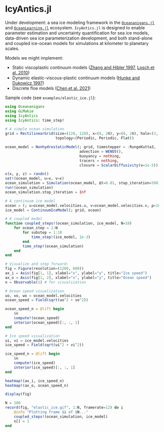 # IcyAntics.jl

Under development: a sea ice modeling framework in the [`Oceananigans.jl`](https://github.com/CliMA/Oceananigans.jl) and [`OceanLearning.jl`](https://github.com/CliMA/OceanLearning.jl) ecosystem.
`IcyAntics.jl` is designed to enable parameter estimation and uncertainty quantification for sea ice models, data-driven sea ice parameterization development, and both stand-alone and coupled ice-ocean models for simulations at kilometer to planetary scales.

Models we might implement:

* Static viscoplastic continuum models ([Zhang and Hibler 1997](https://agupubs.onlinelibrary.wiley.com/doi/epdf/10.1029/96JC03744), [Losch et al. 2010](https://www.sciencedirect.com/science/article/pii/S1463500309002418?casa_token=7X6zEGzN43EAAAAA:A1PtPqOSnE-8u9aHyvc2rfffv48yv7sJIbAwyhD1PHb3U_rNFcepGKOMa12wMXqXsI5QDlh4zg))
* Dynamic elastic-viscous-plastic continuum models ([Hunke and Dukowicz 1997](https://journals.ametsoc.org/view/journals/phoc/27/9/1520-0485_1997_027_1849_aevpmf_2.0.co_2.xml))
* Discrete floe models ([Chen et al. 2021](https://agupubs.onlinelibrary.wiley.com/doi/full/10.1029/2021MS002513))

Sample code (see `examples/elastic_ice.jl`):

```julia
using Oceananigans
using GLMakie
using IcyAntics
using IcyAntics: time_step!

# A simple ocean simulation
grid = RectilinearGrid(size=(128, 128), x=(0, 2π), y=(0, 2π), halo=(3, 3),
                       topology=(Periodic, Periodic, Flat))

ocean_model = NonhydrostaticModel(; grid, timestepper = :RungeKutta3,
                                  advection = WENO5(),
                                  buoyancy = nothing,
                                  tracers = nothing,
                                  closure = ScalarDiffusivity(ν=1e-5))

ϵ(x, y, z) = randn()
set!(ocean_model, u=ϵ, v=ϵ)
ocean_simulation = Simulation(ocean_model, Δt=0.01, stop_iteration=500)
run!(ocean_simulation)
ocean_simulation.stop_iteration = Inf

# A continuum ice model
ocean = (; u=ocean_model.velocities.u, v=ocean_model.velocities.v, ρ=1024.0)
ice_model = ContinuumIceModel(; grid, ocean)

# A coupled model
function coupled_steps!(ocean_simulation, ice_model, N=10)
    for ocean_step = 1:N
        for substep = 1:10
            time_step!(ice_model, 1e-3)
        end
        time_step!(ocean_simulation)
    end
end

# Visualize and step forward:
fig = Figure(resolution=(1200, 600))
ax_i = Axis(fig[1, 1], xlabel="x", ylabel="y", title="Ice speed")
ax_o = Axis(fig[1, 2], xlabel="x", ylabel="y", title="Ocean speed")
n = Observable(1) # for visualization

# Ocean speed visualization
uo, vo, wo = ocean_model.velocities
ocean_speed = Field(sqrt(uo^2 + vo^2))

ocean_speed_n = @lift begin
    $n
    compute!(ocean_speed)
    interior(ocean_speed)[:, :, 1]
end

# Ice speed visualization
ui, vi = ice_model.velocities
ice_speed = Field(sqrt(ui^2 + vi^2))

ice_speed_n = @lift begin
    $n
    compute!(ice_speed)
    interior(ice_speed)[:, :, 1]
end

heatmap!(ax_i, ice_speed_n)
heatmap!(ax_o, ocean_speed_n)

display(fig)

N = 100
record(fig, "elastic_ice.gif", 1:N, framerate=12) do i
    @info "Plotting frame $i of $N..."
    coupled_steps!(ocean_simulation, ice_model)
    n[] = 1
end
```
